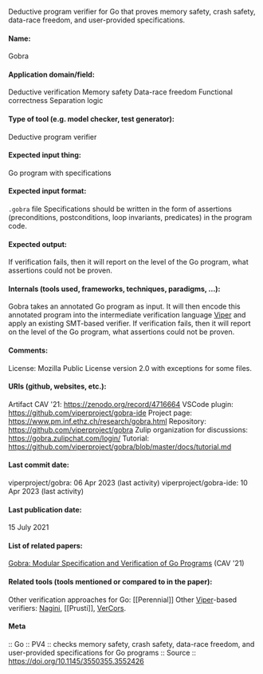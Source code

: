 Deductive program verifier for Go that proves memory safety, crash safety, data-race freedom, and user-provided specifications.

#### Name:
Gobra

#### Application domain/field:
Deductive verification
Memory safety
Data-race freedom
Functional correctness
Separation logic

#### Type of tool (e.g. model checker, test generator):
Deductive program verifier

#### Expected input thing:
Go program with specifications

#### Expected input format:
`.gobra` file
Specifications should be written in the form of assertions (preconditions, postconditions, loop invariants, predicates) in the program code.

#### Expected output:
If verification fails, then it will report on the level of the Go program, what assertions could not be proven.

#### Internals (tools used, frameworks, techniques, paradigms, ...):
Gobra takes an annotated Go program as input. It will then encode this annotated program into the intermediate verification language [Viper](Frameworks/Viper.md) and apply an existing SMT-based verifier.
If verification fails, then it will report on the level of the Go program, what assertions could not be proven.

#### Comments:
License: Mozilla Public License version 2.0 with exceptions for some files.

#### URIs (github, websites, etc.):
Artifact CAV '21: https://zenodo.org/record/4716664
VSCode plugin: https://github.com/viperproject/gobra-ide
Project page: https://www.pm.inf.ethz.ch/research/gobra.html
Repository: https://github.com/viperproject/gobra
Zulip organization for discussions: https://gobra.zulipchat.com/login/
Tutorial: https://github.com/viperproject/gobra/blob/master/docs/tutorial.md

#### Last commit date:
viperproject/gobra: 06 Apr 2023 (last activity)
viperproject/gobra-ide: 10 Apr 2023 (last activity)

#### Last publication date:
15 July 2021

#### List of related papers:
[Gobra: Modular Specification and Verification of Go Programs](https://doi.org/10.1007/978-3-030-81685-8_17) (CAV '21)

#### Related tools (tools mentioned or compared to in the paper):
Other verification approaches for Go: [[Perennial]]
Other [Viper](Frameworks/Viper.md)-based verifiers: [Nagini](Nagini.md), [[Prusti]], [VerCors](VerCors.md).

#### Meta
:: Go
:: PV4 :: checks memory safety, crash safety, data-race freedom, and user-provided specifications for Go programs
:: Source :: https://doi.org/10.1145/3550355.3552426
